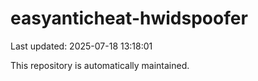 # easyanticheat-hwidspoofer

Last updated: 2025-07-18 13:18:01

This repository is automatically maintained.
